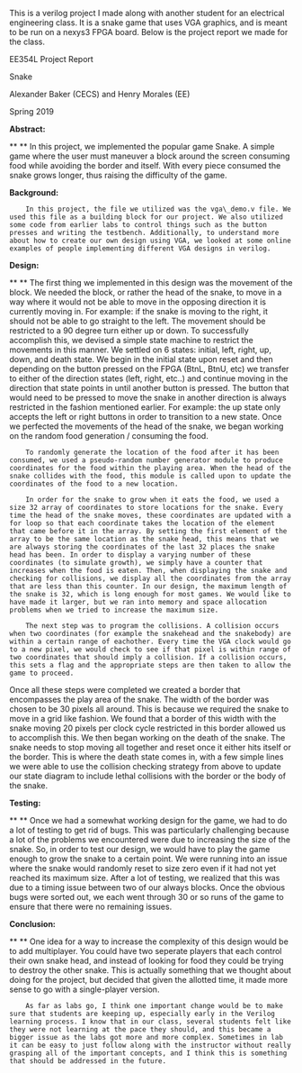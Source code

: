 This is a verilog project I made along with another student for an electrical engineering class. It is a snake game that uses VGA graphics, and is meant to be run on a nexys3 FPGA board. Below is the project report we made for the class.

EE354L Project Report

Snake

Alexander Baker (CECS) and Henry Morales (EE)

Spring 2019

**Abstract:**

**       ** In this project, we implemented the popular game Snake. A simple game where the user must maneuver a block around the screen consuming food while avoiding the border and itself. With every piece consumed the snake grows longer, thus raising the difficulty of the game.

**Background:**

        In this project, the file we utilized was the vga\_demo.v file. We used this file as a building block for our project. We also utilized some code from earlier labs to control things such as the button presses and writing the testbench. Additionally, to understand more about how to create our own design using VGA, we looked at some online examples of people implementing different VGA designs in verilog.

**Design:**

**       ** The first thing we implemented in this design was the movement of the block. We needed the block, or rather the head of the snake, to move in a way where it would not be able to move in the opposing direction it is currently moving in. For example: if the snake is moving to the right, it should not be able to go straight to the left. The movement should be restricted to a 90 degree turn either up or down. To successfully accomplish this, we devised a simple state machine to restrict the movements in this manner. We settled on 6 states: initial, left, right, up, down, and death state. We begin in the initial state upon reset and then depending on the button pressed on the FPGA (BtnL, BtnU, etc) we transfer to either of the direction states (left, right, etc..) and continue moving in the direction that state points in until another button is pressed. The button that would need to be pressed to move the snake in another direction is always restricted in the fashion mentioned earlier. For example: the up state only accepts the left or right buttons in order to transition to a new state. Once we perfected the movements of the head of the snake, we began working on the random food generation / consuming the food.

        To randomly generate the location of the food after it has been consumed, we used a pseudo-random number generator module to produce coordinates for the food within the playing area. When the head of the snake collides with the food, this module is called upon to update the coordinates of the food to a new location.

        In order for the snake to grow when it eats the food, we used a size 32 array of coordinates to store locations for the snake. Every time the head of the snake moves, these coordinates are updated with a for loop so that each coordinate takes the location of the element that came before it in the array. By setting the first element of the array to be the same location as the snake head, this means that we are always storing the coordinates of the last 32 places the snake head has been. In order to display a varying number of these coordinates (to simulate growth), we simply have a counter that increases when the food is eaten. Then, when displaying the snake and checking for collisions, we display all the coordinates from the array that are less than this counter. In our design, the maximum length of the snake is 32, which is long enough for most games. We would like to have made it larger, but we ran into memory and space allocation problems when we tried to increase the maximum size.

        The next step was to program the collisions. A collision occurs when two coordinates (for example the snakehead and the snakebody) are within a certain range of eachother. Every time the VGA clock would go to a new pixel, we would check to see if that pixel is within range of two coordinates that should imply a collision. If a collision occurs, this sets a flag and the appropriate steps are then taken to allow the game to proceed.

Once all these steps were completed we created a border that encompasses the play area of the snake. The width of the border was chosen to be 30 pixels all around. This is because we required the snake to move in a grid like fashion. We found that a border of this width with the snake moving 20 pixels per clock cycle restricted in this border allowed us to accomplish this. We then began working on the death of the snake. The snake needs to stop moving all together and reset once it either hits itself or the border. This is where the death state comes in, with a few simple lines we were able to use the collision checking strategy from above to update our state diagram to include lethal collisions with the border or the body of the snake.

**Testing:**

**       ** Once we had a somewhat working design for the game, we had to do a lot of testing to get rid of bugs. This was particularly challenging because a lot of the problems we encountered were due to increasing the size of the snake. So, in order to test our design, we would have to play the game enough to grow the snake to a certain point. We were running into an issue where the snake would randomly reset to size zero even if it had not yet reached its maximum size. After a lot of testing, we realized that this was due to a timing issue between two of our always blocks. Once the obvious bugs were sorted out, we each went through 30 or so runs of the game to ensure that there were no remaining issues.

**Conclusion:**

**       ** One idea for a way to increase the complexity of this design would be to add multiplayer. You could have two seperate players that each control their own snake head, and instead of looking for food they could be trying to destroy the other snake. This is actually something that we thought about doing for the project, but decided that given the allotted time, it made more sense to go with a single-player version.

        As far as labs go, I think one important change would be to make sure that students are keeping up, especially early in the Verilog learning process. I know that in our class, several students felt like they were not learning at the pace they should, and this became a bigger issue as the labs got more and more complex. Sometimes in lab it can be easy to just follow along with the instructor without really grasping all of the important concepts, and I think this is something that should be addressed in the future.
